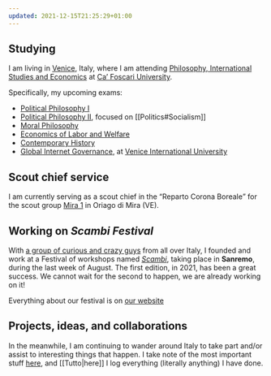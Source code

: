 ```yaml
---
updated: 2021-12-15T21:25:29+01:00
---
```

## Studying

I am living in [Venice](https://www.comune.venezia.it/ 'Venice institutional website'), Italy, where I am attending [Philosophy, International Studies and Economics](https://unive.it/pise 'PISE course page on UniVe website') at [Ca’ Foscari University](https://unive.it 'Ca’ Foscari University website').

Specifically, my upcoming exams:
- [Political Philosophy I](https://www.unive.it/data/course/332324 'Political Philosophy I course page')
- [Political Philosophy II](https://www.unive.it/data/course/332323 'Political Philosophy II course page'), focused on [[Politics#Socialism]]
- [Moral Philosophy](https://www.unive.it/data/course/332325 'Moral Philosophy course page')
- [Economics of Labor and Welfare](https://www.unive.it/data/course/332328 'Economics of Labor and Welfare course page')
- [Contemporary History](https://www.unive.it/data/course/357781 'Contemporary History course page')
- [Global Internet Governance](https://www.univiu.org/fall-2021?view=resource&id=1437 'Global Internet Governance in “Globalization Program„ VIU courses'), at [Venice International University](https://univiu.org 'Venice International University')

## Scout chief service

I am currently serving as a scout chief in the <q>Reparto Corona Boreale</q> for the scout group [Mira 1](https://www.facebook.com/AgesciGruppoMira1/ 'Facebook page of Mira 1') in Oriago di Mira (VE).

## Working on <cite>Scambi Festival</cite>

With [a group of curious and crazy guys](https://scambi.org/en/about-us/ 'About us - Scambi Festival') from all over Italy, I founded and work at a Festival of workshops named [<cite>Scambi</cite>](https://scambi.org 'Scambi'), taking place in **Sanremo**, during the last week of August. The first edition, in 2021, has been a great success. We cannot wait for the second to happen, we are already working on it!

Everything about our festival is on <a href='https://scambi.org'  target='_blank' title='Scambi'>our website</a>

## Projects, ideas, and collaborations

In the meanwhile, I am continuing to wander around Italy to take part and/or assist to interesting things that happen. I take note of the most important stuff [here](/stuff 'Stuff - tommi.space'), and [[Tutto|here]] I log everything (literally anything) I have done.
